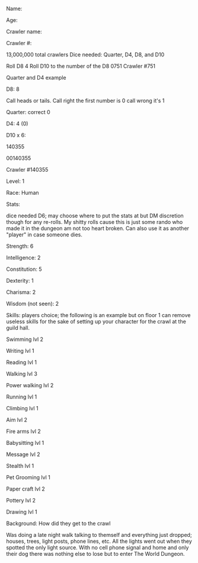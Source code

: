 Name:

Age:

Crawler name:

Crawler #:

13,000,000 total crawlers Dice needed: Quarter, D4, D8, and D10

Roll D8 4 Roll D10 to the number of the D8 0751 Crawler #751

Quarter and D4 example

D8: 8

Call heads or tails. Call right the first number is 0 call wrong it's 1

Quarter: correct 0

D4: 4 (0)

D10 x 6:

140355

00140355

Crawler #140355

Level: 1

Race: Human

Stats:

dice needed D6; may choose where to put the stats at but DM discretion though for any re-rolls. My shitty rolls cause this is just some rando who made it in the dungeon am not too heart broken. Can also use it as another "player" in case someone dies.

Strength: 6

Intelligence: 2

Constitution: 5

Dexterity: 1

Charisma: 2

Wisdom (not seen): 2

Skills: players choice; the following is an example but on floor 1 can remove useless skills for the sake of setting up your character for the crawl at the guild hall.

Swimming lvl 2

Writing lvl 1

Reading lvl 1

Walking lvl 3

Power walking lvl 2

Running lvl 1

Climbing lvl 1

Aim lvl 2

Fire arms lvl 2

Babysitting lvl 1

Message lvl 2

Stealth lvl 1

Pet Grooming lvl 1

Paper craft lvl 2

Pottery lvl 2

Drawing lvl 1

Background: How did they get to the crawl

Was doing a late night walk talking to themself and everything just dropped; houses, trees, light posts, phone lines, etc. All the lights went out when they spotted the only light source. With no cell phone signal and home and only their dog there was nothing else to lose but to enter The World Dungeon.
